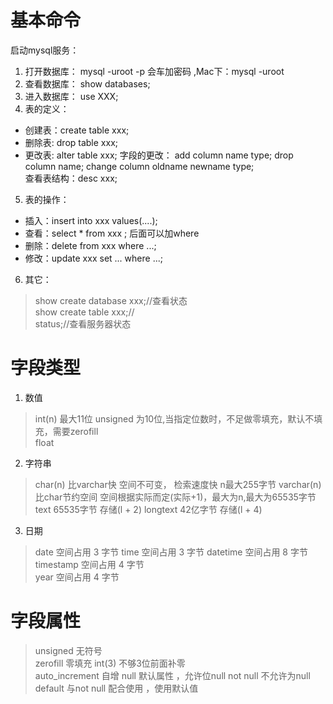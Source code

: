 # 基本命令
启动mysql服务：
1. 打开数据库：  mysql -uroot -p 会车加密码   ,Mac下：mysql -uroot
2. 查看数据库： show databases;        
3. 进入数据库： use XXX;     
4. 表的定义：     
- 创建表：create table xxx;     
- 删除表: drop table xxx;
- 更改表: alter table xxx; 
			字段的更改：
						add column name type;
						drop column name;
						change column oldname newname type;   
	查看表结构：desc xxx;
5. 表的操作：     
- 插入：insert into xxx values(....);       
- 查看：select * from xxx ;   后面可以加where      
- 删除：delete from xxx where ...;      
- 修改：update xxx set ... where ...;
6. 其它：
> show create database xxx;//查看状态    
> show create table xxx;//      
> status;//查看服务器状态

# 字段类型     
1. 数值    
>  int(n)   最大11位  unsigned 为10位,当指定位数时，不足做零填充，默认不填充，需要zerofill       
>  float         
2. 字符串      
>  char(n)    比varchar快    空间不可变， 检索速度快  n最大255字节
>  varchar(n)     比char节约空间  空间根据实际而定(实际+1)，最大为n,最大为65535字节  
>  text    65535字节  存储(l + 2) 
>  longtext   42亿字节      存储(l + 4)  
3. 日期        
>  date       空间占用 3 字节
>  time       空间占用 3 字节
>  datetime   空间占用 8 字节    
>  timestamp  空间占用 4 字节    
>  year       空间占用 4 字节     

# 字段属性    
>  unsigned    无符号    
>  zerofill     零填充  int(3) 不够3位前面补零  
>  auto_increment   自增 
>  null           默认属性  ，允许位null
>  not null        不允许为null
>  default       与not null 配合使用   ，使用默认值   



